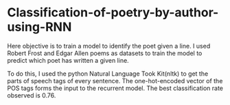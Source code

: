 # Classification-of-poetry-by-author-using-RNN

Here objective is to train a model to identify the poet given a line.
I used Robert Frost and Edgar Allen poems as datasets to train the model to predict which poet has written a given line.

To do this, I used the python Natural Language Took Kit(nltk) to get the parts of speech tags of every sentence. The one-hot-encoded vector of the POS tags forms the input to the recurrent model. The best classification rate observed is 0.76.
